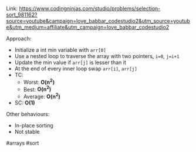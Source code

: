 Link: https://www.codingninjas.com/studio/problems/selection-sort_981162?source=youtube&campaign=love_babbar_codestudio2&utm_source=youtube&utm_medium=affiliate&utm_campaign=love_babbar_codestudio2

Approach:
- Initialize a int min variable with `arr[0]`
- Use a nested loop to traverse the array with two pointers, `i=0`, `j=i+1`
- Update the min value if `arr[j]` is lesser than it
- At the end of every inner loop swap `arr[i]`, `arr[j]`
- TC: 
	- Worst: **O(n<sup>2</sup>)** 
	- Best: **O(n<sup>2</sup>)** 
	- Average: **O(n<sup>2</sup>)** 
- SC: **O(1)**

Other behaviours:
- In-place sorting 
- Not stable


#arrays #sort 